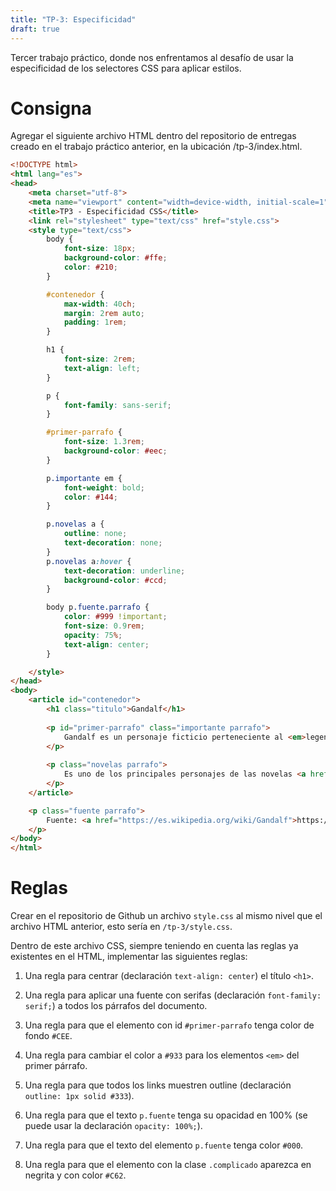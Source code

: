 ```yaml
---
title: "TP-3: Especificidad"
draft: true
---
```


Tercer trabajo práctico, donde nos enfrentamos al desafío de usar la especificidad de los selectores CSS para aplicar estilos.

# Consigna

Agregar el siguiente archivo HTML dentro del repositorio de entregas creado en el trabajo práctico anterior, en la ubicación /tp-3/index.html.

```html
<!DOCTYPE html>
<html lang="es">
<head>
	<meta charset="utf-8">
	<meta name="viewport" content="width=device-width, initial-scale=1">
	<title>TP3 - Especificidad CSS</title>
	<link rel="stylesheet" type="text/css" href="style.css">
	<style type="text/css">
		body {
			font-size: 18px;
			background-color: #ffe;
			color: #210;
		}

		#contenedor {
			max-width: 40ch;
			margin: 2rem auto;
			padding: 1rem;
		}

		h1 {
			font-size: 2rem;
			text-align: left;
		}

		p {
			font-family: sans-serif;
		}

		#primer-parrafo {
			font-size: 1.3rem;
			background-color: #eec;
		}

		p.importante em {
			font-weight: bold;
			color: #144;
		}

		p.novelas a {
			outline: none;
			text-decoration: none;
		}
		p.novelas a:hover {
			text-decoration: underline;
			background-color: #ccd;
		}

		body p.fuente.parrafo {
			color: #999 !important;
			font-size: 0.9rem;
			opacity: 75%;
			text-align: center;
		}

	</style>
</head>
<body>
	<article id="contenedor">
		<h1 class="titulo">Gandalf</h1>
		
		<p id="primer-parrafo" class="importante parrafo">
			Gandalf es un personaje ficticio perteneciente al <em>legendarium</em> del escritor británico <a href="https://es.wikipedia.org/wiki/J._R._R._Tolkien">J. R. R. Tolkien.</a>
		</p>
		
		<p class="novelas parrafo">
			Es uno de los principales personajes de las novelas <a href="https://es.wikipedia.org/wiki/El_hobbit">El hobbit</a> y <a href="https://es.wikipedia.org/wiki/El_Señor_de_los_Anillos">El Señor de los Anillos</a>, aunque también aparece en <span class="complicado" style="color: #622">El Silmarillion</span>, donde se narran sus orígenes.
		</p>
	</article>

	<p class="fuente parrafo">
		Fuente: <a href="https://es.wikipedia.org/wiki/Gandalf">https://es.wikipedia.org/wiki/Gandalf</a>
	</p>
</body>
</html>
```

# Reglas

Crear en el repositorio de Github un archivo `style.css` al mismo nivel que el archivo HTML anterior, esto sería en `/tp-3/style.css`.

Dentro de este archivo CSS, siempre teniendo en cuenta las reglas ya existentes en el HTML, implementar las siguientes reglas:

1. Una regla para centrar (declaración `text-align: center`) el título `<h1>`.

2. Una regla para aplicar una fuente con serifas (declaración `font-family: serif;`) a todos los párrafos del documento.

3. Una regla para que el elemento con id `#primer-parrafo` tenga color de fondo `#CEE`.

4. Una regla para cambiar el color a `#933` para los elementos `<em>` del primer párrafo.

5. Una regla para que todos los links muestren outline (declaración `outline: 1px solid #333`).

6. Una regla para que el texto `p.fuente` tenga su opacidad en 100% (se puede usar la declaración `opacity: 100%;`).

7. Una regla para que el texto del elemento `p.fuente` tenga color `#000`.

8. Una regla para que el elemento con la clase `.complicado` aparezca en negrita y con color `#C62`.
